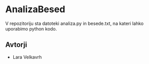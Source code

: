 # AnalizaBesed
V repozitoriju sta datoteki analiza.py in besede.txt, na kateri lahko uporabimo python kodo.
## Avtorji
- Lara Velkavrh
